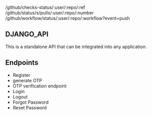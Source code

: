 /github/checks-status/:user/:repo/:ref
/github/status/s/pulls/:user/:repo/:number
/github/workflow/status/:user/:repo/:workflow?event=push

## DJANGO_API 

This is a standalone API that can be integrated into any application. 

## Endpoints
- Register
- generate OTP
- OTP verification endpoint
- Login
- Logout
- Forgot Password
- Reset Password
